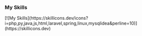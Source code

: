 <h3>My Skills</h3>
[![My Skills](https://skillicons.dev/icons?i=php,py,java,js,html,laravel,spring,linux,mysqlidea&perline=10)](https://skillicons.dev)
